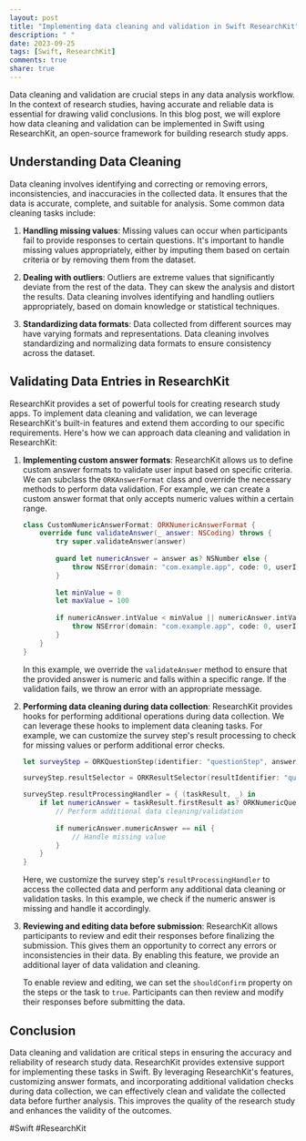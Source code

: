 ```yaml
---
layout: post
title: "Implementing data cleaning and validation in Swift ResearchKit"
description: " "
date: 2023-09-25
tags: [Swift, ResearchKit]
comments: true
share: true
---
```


Data cleaning and validation are crucial steps in any data analysis workflow. In the context of research studies, having accurate and reliable data is essential for drawing valid conclusions. In this blog post, we will explore how data cleaning and validation can be implemented in Swift using ResearchKit, an open-source framework for building research study apps.

## Understanding Data Cleaning

Data cleaning involves identifying and correcting or removing errors, inconsistencies, and inaccuracies in the collected data. It ensures that the data is accurate, complete, and suitable for analysis. Some common data cleaning tasks include:

1. **Handling missing values**: Missing values can occur when participants fail to provide responses to certain questions. It's important to handle missing values appropriately, either by imputing them based on certain criteria or by removing them from the dataset.

2. **Dealing with outliers**: Outliers are extreme values that significantly deviate from the rest of the data. They can skew the analysis and distort the results. Data cleaning involves identifying and handling outliers appropriately, based on domain knowledge or statistical techniques.

3. **Standardizing data formats**: Data collected from different sources may have varying formats and representations. Data cleaning involves standardizing and normalizing data formats to ensure consistency across the dataset.

## Validating Data Entries in ResearchKit

ResearchKit provides a set of powerful tools for creating research study apps. To implement data cleaning and validation, we can leverage ResearchKit's built-in features and extend them according to our specific requirements. Here's how we can approach data cleaning and validation in ResearchKit:

1. **Implementing custom answer formats**: ResearchKit allows us to define custom answer formats to validate user input based on specific criteria. We can subclass the `ORKAnswerFormat` class and override the necessary methods to perform data validation. For example, we can create a custom answer format that only accepts numeric values within a certain range.

   ```swift
   class CustomNumericAnswerFormat: ORKNumericAnswerFormat {
       override func validateAnswer(_ answer: NSCoding) throws {
           try super.validateAnswer(answer)
           
           guard let numericAnswer = answer as? NSNumber else {
               throw NSError(domain: "com.example.app", code: 0, userInfo: ["message": "Invalid answer format"])
           }
           
           let minValue = 0
           let maxValue = 100
           
           if numericAnswer.intValue < minValue || numericAnswer.intValue > maxValue {
               throw NSError(domain: "com.example.app", code: 0, userInfo: ["message": "Answer out of range"])
           }
       }
   }
   ```

   In this example, we override the `validateAnswer` method to ensure that the provided answer is numeric and falls within a specific range. If the validation fails, we throw an error with an appropriate message.

2. **Performing data cleaning during data collection**: ResearchKit provides hooks for performing additional operations during data collection. We can leverage these hooks to implement data cleaning tasks. For example, we can customize the survey step's result processing to check for missing values or perform additional error checks.

   ```swift
   let surveyStep = ORKQuestionStep(identifier: "questionStep", answer: CustomNumericAnswerFormat())
   
   surveyStep.resultSelector = ORKResultSelector(resultIdentifier: "questionStep")
   
   surveyStep.resultProcessingHandler = { (taskResult, _) in
       if let numericAnswer = taskResult.firstResult as? ORKNumericQuestionResult {
           // Perform additional data cleaning/validation
           
           if numericAnswer.numericAnswer == nil {
               // Handle missing value
           }
       }
   }
   ```

   Here, we customize the survey step's `resultProcessingHandler` to access the collected data and perform any additional data cleaning or validation tasks. In this example, we check if the numeric answer is missing and handle it accordingly.

3. **Reviewing and editing data before submission**: ResearchKit allows participants to review and edit their responses before finalizing the submission. This gives them an opportunity to correct any errors or inconsistencies in their data. By enabling this feature, we provide an additional layer of data validation and cleaning.

   To enable review and editing, we can set the `shouldConfirm` property on the steps or the task to `true`. Participants can then review and modify their responses before submitting the data.

## Conclusion

Data cleaning and validation are critical steps in ensuring the accuracy and reliability of research study data. ResearchKit provides extensive support for implementing these tasks in Swift. By leveraging ResearchKit's features, customizing answer formats, and incorporating additional validation checks during data collection, we can effectively clean and validate the collected data before further analysis. This improves the quality of the research study and enhances the validity of the outcomes.

#Swift #ResearchKit